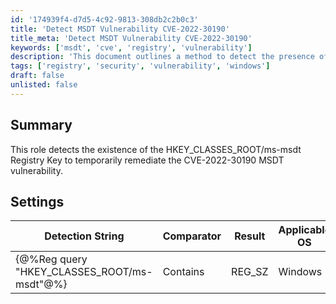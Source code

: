 ```yaml
---
id: '174939f4-d7d5-4c92-9813-308db2c2b0c3'
title: 'Detect MSDT Vulnerability CVE-2022-30190'
title_meta: 'Detect MSDT Vulnerability CVE-2022-30190'
keywords: ['msdt', 'cve', 'registry', 'vulnerability']
description: 'This document outlines a method to detect the presence of the HKEY_CLASSES_ROOT//ms-msdt Registry Key, which is crucial for temporarily remediating the CVE-2022-30190 MSDT vulnerability on Windows systems.'
tags: ['registry', 'security', 'vulnerability', 'windows']
draft: false
unlisted: false
---
```

## Summary

This role detects the existence of the HKEY_CLASSES_ROOT/ms-msdt Registry Key to temporarily remediate the CVE-2022-30190 MSDT vulnerability.

## Settings

| Detection String                          | Comparator | Result  | Applicable OS |
|-------------------------------------------|------------|---------|----------------|
| \{@%Reg query "HKEY_CLASSES_ROOT/ms-msdt"@%} | Contains   | REG_SZ  | Windows        |













